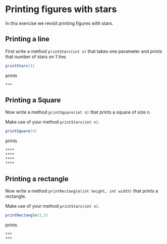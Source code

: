 # Printing figures with stars

In this exercise we revisit printing figures with stars.

## Printing a line

First write a method `printStars(int n)` that takes one parameter and prints that number of stars on 1 line.

```java
printStars(3)
```
prints

```console
***
```

## Printing a Square

Now write a method `printSquare(int n)` that prints a square of size n.

Make use of your method `printStars(int n)`.

```java
printSquare(4)
```     

prints

```console
****
****
****
****
```

## Printing a rectangle

Now write a method `printRectangle(int height, int width)` that prints a rectangle.

Make use of your method `printStars(int n)`.

```java
printRectangle(2,3)
``` 
prints

```console
***
***
```